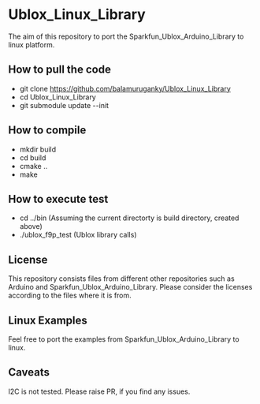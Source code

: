 # Ublox_Linux_Library
The aim of this repository to port the Sparkfun_Ublox_Arduino_Library to linux platform.

## How to pull the code
* git clone https://github.com/balamuruganky/Ublox_Linux_Library
* cd Ublox_Linux_Library
* git submodule update --init

## How to compile
* mkdir build
* cd build
* cmake ..
* make

## How to execute test
* cd ../bin (Assuming the current directorty is build directory, created above)
* ./ublox_f9p_test (Ublox library calls)

## License
This repository consists files from different other repositories such as Arduino and Sparkfun_Ublox_Arduino_Library. Please consider the licenses according to the files where it is from.

## Linux Examples
Feel free to port the examples from Sparkfun_Ublox_Arduino_Library to linux.

## Caveats
I2C is not tested. Please raise PR, if you find any issues.
